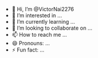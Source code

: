 - 👋 Hi, I’m @VictorNai2276
- 👀 I’m interested in ...
- 🌱 I’m currently learning ...
- 💞️ I’m looking to collaborate on ...
- 📫 How to reach me ...
- 😄 Pronouns: ...
- ⚡ Fun fact: ...

<!---
VictorNai2276/VictorNai2276 is a techinician and keep learn.
--->
